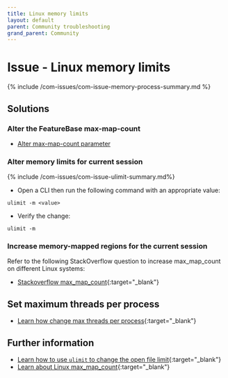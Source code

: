 ```yaml
---
title: Linux memory limits
layout: default
parent: Community troubleshooting
grand_parent: Community
---
```


# Issue - Linux memory limits

{% include /com-issues/com-issue-memory-process-summary.md %}

## Solutions

### Alter the FeatureBase max-map-count

* [Alter max-map-count parameter](/docs/community/com-config/com-config-max-map-count)

### Alter memory limits for current session

{% include /com-issues/com-issue-ulimit-summary.md%}

* Open a CLI then run the following command with an appropriate value:

```
ulimit -m <value>
```

* Verify the change:

```
ulimit -m
```

### Increase memory-mapped regions for the current session

Refer to the following StackOverflow question to increase max_map_count on different Linux systems:

* [Stackoverflow max_map_count](https://stackoverflow.com/questions/42889241/how-to-increase-vm-max-map-count#50371108){:target="_blank"}

## Set maximum threads per process

* [Learn how change max threads per process](https://www.baeldung.com/linux/max-threads-per-process){:target="_blank"}

## Further information

* [Learn how to use `ulimit` to change the open file limit](https://linuxconfig.org/limit-user-environment-with-ulimit-linux-command){:target="_blank"}
* [Learn about Linux max_map_count](https://access.redhat.com/solutions/99913){:target="_blank"}
